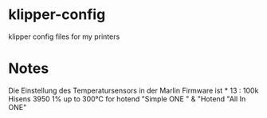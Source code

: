 # klipper-config
klipper config files for my printers

# Notes
Die Einstellung des Temperatursensors in der Marlin Firmware ist *    13 : 100k Hisens 3950  1% up to 300°C for hotend "Simple ONE " & "Hotend "All In ONE"
